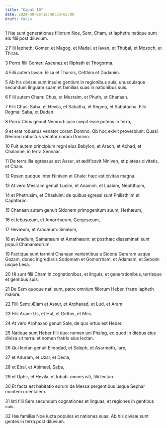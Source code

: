 ```yaml
---
title: "Caput 10"
date: 2024-09-06T18:40:53+02:00
draft: false
---
```




1 Hæ sunt generationes filiorum Noe, Sem, Cham, et Iapheth: natique sunt eis filii post diluvium.

2 Filii Iapheth: Gomer, et Magog, et Madai, et Iavan, et Thubal, et Mosoch, et Thiras.

3 Porro filii Gomer: Ascenez et Riphath et Thogorma.

4 Filii autem Iavan: Elisa et Tharsis, Cetthim et Dodanim.

5 Ab his divisæ sunt insulæ gentium in regionibus suis, unusquisque secundum linguam suam et familias suas in nationibus suis.

6 Filii autem Cham: Chus, et Mesraim, et Phuth, et Chanaan.

7 Filii Chus: Saba, et Hevila, et Sabatha, et Regma, et Sabatacha. Filii Regma: Saba, et Dadan.

8 Porro Chus genuit Nemrod: ipse cœpit esse potens in terra,

9 et erat robustus venator coram Domino. Ob hoc exivit proverbium: Quasi Nemrod robustus venator coram Domino.

10 Fuit autem principium regni eius Babylon, et Arach, et Achad, et Chalanne, in terra Sennaar.

11 De terra illa egressus est Assur, et ædificavit Niniven, et plateas civitatis, et Chale.

12 Resen quoque inter Niniven et Chale: hæc est civitas magna.

13 At vero Mesraim genuit Ludim, et Anamim, et Laabim, Nephthuim,

14 et Phetrusim, et Chasluim: de quibus egressi sunt Philisthiim et Caphtorim.

15 Chanaan autem genuit Sidonem primogenitum suum, Hethæum,

16 et Iebusæum, et Amorrhæum, Gergesæum,

17 Hevæum, et Aracæum: Sinæum,

18 et Aradium, Samaræum et Amathæum: et posthæc disseminati sunt populi Chananæorum.

19 Factique sunt termini Chanaan venientibus a Sidone Geraram usque Gazam, donec ingrediaris Sodomam et Gomorrham, et Adamam, et Seboim usque Lesa.

20 Hi sunt filii Cham in cognationibus, et linguis, et generationibus, terrisque et gentibus suis.

21 De Sem quoque nati sunt, patre omnium filiorum Heber, fratre Iapheth maiore.

22 Filii Sem: Ælam et Assur, et Arphaxad, et Lud, et Aram.

23 Filii Aram: Us, et Hul, et Gether, et Mes.

24 At vero Arphaxad genuit Sale, de quo ortus est Heber.

25 Natique sunt Heber filii duo: nomen uni Phaleg, eo quod in diebus eius divisa sit terra: et nomen fratris eius Iectan.

26 Qui Iectan genuit Elmodad, et Saleph, et Asarmoth, Iare,

27 et Aduram, et Uzal, et Decla,

28 et Ebal, et Abimael, Saba,

29 et Ophir, et Hevila, et Iobab. omnes isti, filii Iectan.

30 Et facta est habitatio eorum de Messa pergentibus usque Sephar montem orientalem.

31 Isti filii Sem secundum cognationes et linguas, et regiones in gentibus suis.

32 Hæ familiæ Noe iuxta populos et nationes suas. Ab his divisæ sunt gentes in terra post diluvium.

